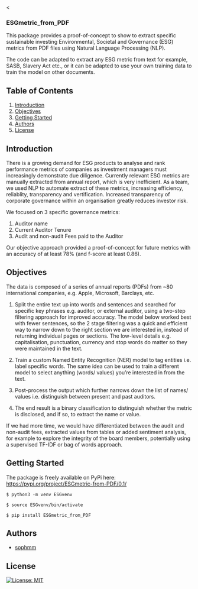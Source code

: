 <
### ESGmetric_from_PDF

This package provides a proof-of-concept to show to extract specific sustainable investing Environmental, 
Societal and Governance (ESG) metrics from PDF files using Natural Language 
Processing (NLP). 

The code can be adapted to extract any ESG metric from text for example, SASB, Slavery Act etc., 
or it can be adapted to use your own training data to train the model on other documents.

## Table of Contents
1. [Introduction](#introduction)
2. [Objectives](#objectives)
3. [Getting Started](#getting_started)
4. [Authors](#authors)
5. [License](#license)

<a name="introduction"></a>
## Introduction

There is a growing demand for ESG products to analyse and rank performance metrics of companies
as investment managers must increasingly demonstrate due diligence. Currently relevant ESG 
metrics are manually extracted from annual report, which is very inefficient. As a team, 
we used NLP to automate extract of these metrics, increasing 
efficiency, reliablity, transparency and vertification. Increased transparency of 
corporate governance within an organisation greatly reduces investor risk. 

We focused on 3 specific governance metrics:

1. Auditor name
2. Current Auditor Tenure
3. Audit and non-audit Fees paid to the Auditor

Our objective approach provided a proof-of-concept for future metrics with
an accuracy of at least 78% (and f-score at least 0.86).


<a name="objectives"></a>
## Objectives

The data is composed of a series of annual reports (PDFs) from ~80 international companies,
e.g. Apple, Microsoft, Barclays, etc. 

1. Split the entire text up into words and sentences and searched for specific key phrases 
e.g. auditor, or external auditor, using a two-step filtering approach for improved accuracy.
The model below worked best with fewer sentences, so the 2 stage filtering was a quick and 
efficient way to narrow down to the right section we are interested in, instead of 
returning individual pages or sections. The low-level details e.g. capitalisation, 
punctuation, currency and stop words do matter so they were maintained in the text. 

2. Train a custom Named Entity Recognition (NER) model to tag entities 
i.e. label specific words. The same idea can be used to train a different model 
to select anything (words/ values) you’re interested in from the text. 

3. Post-process the output which further narrows down the list of names/ values
i.e. distinguish between present and past auditors.

4. The end result is a binary classification to distinguish whether the metric is 
disclosed, and if so, to extract the name or value.

If we had more time, we would have differentiated between the audit 
and non-audit fees, extracted values from tables or added sentiment analysis, 
for example to explore the integrity of the board members, potentially using a supervised
TF-IDF or bag of words approach.


<a name="getting_started"></a>
## Getting Started

The package is freely available on PyPi here: https://pypi.org/project/ESGmetric-from-PDF/0.1/

 `$ python3 -m venv ESGvenv`

 `$ source ESGvenv/bin/activate`

 `$ pip install ESGmetric_from_PDF`

<a name="authors"></a>
## Authors

* [sophmm](https://github.com/sophmm)

<a name="license"></a>

## License
[![License: MIT](https://img.shields.io/badge/License-MIT-yellow.svg)](https://opensource.org/licenses/MIT)

